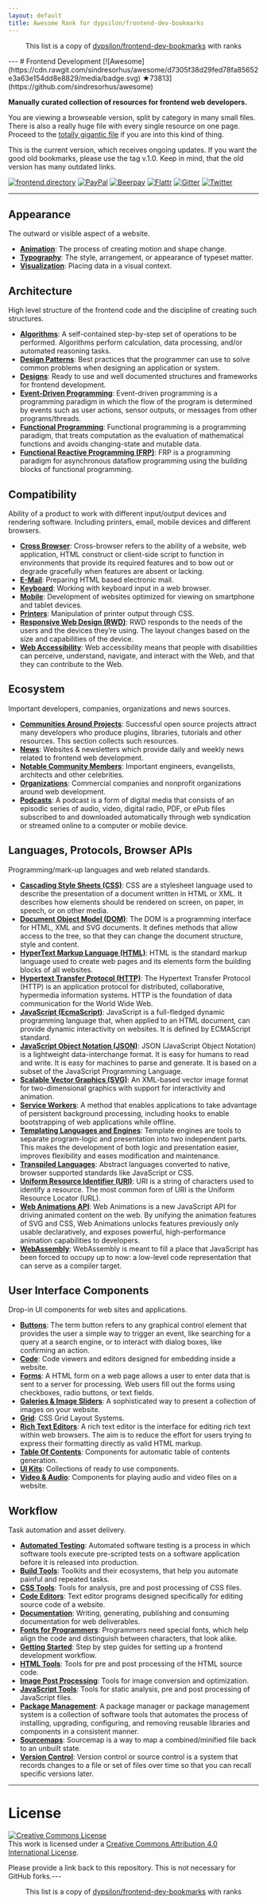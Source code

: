 ```yaml
---
layout: default
title: Awesome Rank for dypsilon/frontend-dev-bookmarks
---
```


<p align="center">
	This list is a copy of <a href="https://github.com/dypsilon/frontend-dev-bookmarks">dypsilon/frontend-dev-bookmarks</a> with ranks
</p>
---
# Frontend Development [![Awesome](https://cdn.rawgit.com/sindresorhus/awesome/d7305f38d29fed78fa85652e3a63e154dd8e8829/media/badge.svg) ★73813](https://github.com/sindresorhus/awesome)

**Manually curated collection of resources for frontend web developers.**

You are viewing a browseable version, split by category in many small files. There is also a really huge file with every single resource on one page. Proceed to the [totally gigantic file](https://github.com/dypsilon/frontend-dev-bookmarks/blob/master/TOTALLY-GIGANTIC-FILE.md) if you are into this kind of thing.

This is the current version, which receives ongoing updates. If you want the good old bookmarks, please use the tag v.1.0. Keep in mind, that the old version has many outdated links.

[![frontend.directory](https://img.shields.io/badge/frontend-directory-blue.svg?style=flat-square)](http://frontend.directory/)
[![PayPal](https://img.shields.io/badge/donate-PayPal-00457c.svg?style=flat-square&maxAge=2592000)](https://www.paypal.com/cgi-bin/webscr?cmd=_s-xclick&hosted_button_id=4FAGPMANWRVJJ)
[![Beerpay](https://beerpay.io/dypsilon/frontend-dev-bookmarks/badge.svg?style=flat-square)](https://beerpay.io/dypsilon/frontend-dev-bookmarks)
[![Flattr](https://img.shields.io/badge/donate-Flattr-88b058.svg?style=flat-square&maxAge=2592000)](https://flattr.com/submit/auto?fid=3nlo5p&url=https%3A%2F%2Fgithub.com%2Fdypsilon%2Ffrontend-dev-bookmarks)
[![Gitter](https://img.shields.io/gitter/room/dypsilon/frontend-dev-bookmarks.svg?style=flat-square&maxAge=2592000)](https://gitter.im/dypsilon/frontend-dev-bookmarks)
[![Twitter](https://img.shields.io/badge/follow-twitter-55acee.svg?style=flat-square)](https://twitter.com/FrontendDir)


---------------------------------------------------------

## Appearance

The outward or visible aspect of a website.

+ **[Animation](https://github.com/dypsilon/frontend-dev-bookmarks/blob/master/appearance/animation.md)**: The process of creating motion and shape change.
+ **[Typography](https://github.com/dypsilon/frontend-dev-bookmarks/blob/master/appearance/typography.md)**: The style, arrangement, or appearance of typeset matter.
+ **[Visualization](https://github.com/dypsilon/frontend-dev-bookmarks/blob/master/appearance/visualization.md)**: Placing data in a visual context.

## Architecture

High level structure of the frontend code and the discipline of creating such structures.

+ **[Algorithms](https://github.com/dypsilon/frontend-dev-bookmarks/blob/master/architecture/algorithms.md)**: A self-contained step-by-step set of operations to be performed. Algorithms perform calculation, data processing, and/or automated reasoning tasks.
+ **[Design Patterns](https://github.com/dypsilon/frontend-dev-bookmarks/blob/master/architecture/design-patterns.md)**: Best practices that the programmer can use to solve common problems when designing an application or system.
+ **[Designs](https://github.com/dypsilon/frontend-dev-bookmarks/blob/master/architecture/designs.md)**: Ready to use and well documented structures and frameworks for frontend development.
+ **[Event-Driven Programming](https://github.com/dypsilon/frontend-dev-bookmarks/blob/master/architecture/event-driven-programming.md)**: Event-driven programming is a programming paradigm in which the flow of the program is determined by events such as user actions, sensor outputs, or messages from other programs/threads.
+ **[Functional Programming](https://github.com/dypsilon/frontend-dev-bookmarks/blob/master/architecture/functional-programming.md)**: Functional programming is a programming paradigm, that treats computation as the evaluation of mathematical functions and avoids changing-state and mutable data.
+ **[Functional Reactive Programming (FRP)](https://github.com/dypsilon/frontend-dev-bookmarks/blob/master/architecture/functional-reactive-programming-frp.md)**: FRP is a programming paradigm for asynchronous dataflow programming using the building blocks of functional programming.

## Compatibility

Ability of a product to work with different input/output devices and rendering software. Including printers, email, mobile devices and different browsers.

+ **[Cross Browser](https://github.com/dypsilon/frontend-dev-bookmarks/blob/master/compatibility/cross-browser.md)**: Cross-browser refers to the ability of a website, web application, HTML construct or client-side script to function in environments that provide its required features and to bow out or degrade gracefully when features are absent or lacking.
+ **[E-Mail](https://github.com/dypsilon/frontend-dev-bookmarks/blob/master/compatibility/e-mail.md)**: Preparing HTML based electronic mail.
+ **[Keyboard](https://github.com/dypsilon/frontend-dev-bookmarks/blob/master/compatibility/keyboard.md)**: Working with keyboard input in a web browser.
+ **[Mobile](https://github.com/dypsilon/frontend-dev-bookmarks/blob/master/compatibility/mobile.md)**: Development of websites optimized for viewing on smartphone and tablet devices.
+ **[Printers](https://github.com/dypsilon/frontend-dev-bookmarks/blob/master/compatibility/printers.md)**: Manipulation of printer output through CSS.
+ **[Responsive Web Design (RWD)](https://github.com/dypsilon/frontend-dev-bookmarks/blob/master/compatibility/responsive-web-design-rwd.md)**: RWD responds to the needs of the users and the devices they’re using. The layout changes based on the size and capabilities of the device.
+ **[Web Accessibility](https://github.com/dypsilon/frontend-dev-bookmarks/blob/master/compatibility/web-accessibility.md)**: Web accessibility means that people with disabilities can perceive, understand, navigate, and interact with the Web, and that they can contribute to the Web.

## Ecosystem

Important developers, companies, organizations and news sources.

+ **[Communities Around Projects](https://github.com/dypsilon/frontend-dev-bookmarks/blob/master/ecosystem/communities-around-projects.md)**: Successful open source projects attract many developers who produce plugins, libraries, tutorials and other resources. This section collects such resources.
+ **[News](https://github.com/dypsilon/frontend-dev-bookmarks/blob/master/ecosystem/news.md)**: Websites & newsletters which provide daily and weekly news related to frontend web development.
+ **[Notable Community Members](https://github.com/dypsilon/frontend-dev-bookmarks/blob/master/ecosystem/notable-community-members.md)**: Important engineers, evangelists, architects and other celebrities.
+ **[Organizations](https://github.com/dypsilon/frontend-dev-bookmarks/blob/master/ecosystem/organizations.md)**: Commercial companies and nonprofit organizations around web development.
+ **[Podcasts](https://github.com/dypsilon/frontend-dev-bookmarks/blob/master/ecosystem/podcasts.md)**: A podcast is a form of digital media that consists of an episodic series of audio, video, digital radio, PDF, or ePub files subscribed to and downloaded automatically through web syndication or streamed online to a computer or mobile device.

## Languages, Protocols, Browser APIs

Programming/mark-up languages and web related standards.

+ **[Cascading Style Sheets (CSS)](https://github.com/dypsilon/frontend-dev-bookmarks/blob/master/languages-protocols-browser-apis/cascading-style-sheets-css.md)**: CSS are a stylesheet language used to describe the presentation of a document written in HTML or XML. It describes how elements should be rendered on screen, on paper, in speech, or on other media.
+ **[Document Object Model (DOM)](https://github.com/dypsilon/frontend-dev-bookmarks/blob/master/languages-protocols-browser-apis/document-object-model-dom.md)**: The DOM is a programming interface for HTML, XML and SVG documents. It defines methods that allow access to the tree, so that they can change the document structure, style and content.
+ **[HyperText Markup Language (HTML)](https://github.com/dypsilon/frontend-dev-bookmarks/blob/master/languages-protocols-browser-apis/hypertext-markup-language-html.md)**: HTML is the standard markup language used to create web pages and its elements form the building blocks of all websites.
+ **[Hypertext Transfer Protocol (HTTP)](https://github.com/dypsilon/frontend-dev-bookmarks/blob/master/languages-protocols-browser-apis/hypertext-transfer-protocol-http.md)**: The Hypertext Transfer Protocol (HTTP) is an application protocol for distributed, collaborative, hypermedia information systems. HTTP is the foundation of data communication for the World Wide Web.
+ **[JavaScript (EcmaScript)](https://github.com/dypsilon/frontend-dev-bookmarks/blob/master/languages-protocols-browser-apis/javascript-ecmascript.md)**: JavaScript is a full-fledged dynamic programming language that, when applied to an HTML document, can provide dynamic interactivity on websites. It is defined by ECMAScript standard.
+ **[JavaScript Object Notation (JSON)](https://github.com/dypsilon/frontend-dev-bookmarks/blob/master/languages-protocols-browser-apis/javascript-object-notation-json.md)**: JSON (JavaScript Object Notation) is a lightweight data-interchange format. It is easy for humans to read and write. It is easy for machines to parse and generate. It is based on a subset of the JavaScript Programming Language.
+ **[Scalable Vector Graphics (SVG)](https://github.com/dypsilon/frontend-dev-bookmarks/blob/master/languages-protocols-browser-apis/scalable-vector-graphics-svg.md)**: An XML-based vector image format for two-dimensional graphics with support for interactivity and animation.
+ **[Service Workers](https://github.com/dypsilon/frontend-dev-bookmarks/blob/master/languages-protocols-browser-apis/service-workers.md)**: A method that enables applications to take advantage of persistent background processing, including hooks to enable bootstrapping of web applications while offline.
+ **[Templating Languages and Engines](https://github.com/dypsilon/frontend-dev-bookmarks/blob/master/languages-protocols-browser-apis/templating-languages-and-engines.md)**: Template engines are tools to separate program-logic and presentation into two independent parts. This makes the development of both logic and presentation easier, improves flexibility and eases modification and maintenance.
+ **[Transpiled Languages](https://github.com/dypsilon/frontend-dev-bookmarks/blob/master/languages-protocols-browser-apis/transpiled-languages.md)**: Abstract languages converted to native, browser supported standards like JavaScript or CSS.
+ **[Uniform Resource Identifier (URI)](https://github.com/dypsilon/frontend-dev-bookmarks/blob/master/languages-protocols-browser-apis/uniform-resource-identifier-uri.md)**: URI is a string of characters used to identify a resource. The most common form of URI is the Uniform Resource Locator (URL).
+ **[Web Animations API](https://github.com/dypsilon/frontend-dev-bookmarks/blob/master/animation/web-animations-api.md)**: Web Animations is a new JavaScript API for driving animated content on the web. By unifying the animation features of SVG and CSS, Web Animations unlocks features previously only usable declaratively, and exposes powerful, high-performance animation capabilities to developers.
+ **[WebAssembly](https://github.com/dypsilon/frontend-dev-bookmarks/blob/master/languages-protocols-browser-apis/webassembly.md)**: WebAssembly is meant to fill a place that JavaScript has been forced to occupy up to now: a low-level code representation that can serve as a compiler target.

## User Interface Components

Drop-in UI components for web sites and applications.

+ **[Buttons](https://github.com/dypsilon/frontend-dev-bookmarks/blob/master/user-interface-components/buttons.md)**: The term button refers to any graphical control element that provides the user a simple way to trigger an event, like searching for a query at a search engine, or to interact with dialog boxes, like confirming an action.
+ **[Code](https://github.com/dypsilon/frontend-dev-bookmarks/blob/master/user-interface-components/code.md)**: Code viewers and editors designed for embedding inside a website.
+ **[Forms](https://github.com/dypsilon/frontend-dev-bookmarks/blob/master/user-interface-components/forms.md)**: A HTML form on a web page allows a user to enter data that is sent to a server for processing. Web users fill out the forms using checkboxes, radio buttons, or text fields.
+ **[Galeries & Image Sliders](https://github.com/dypsilon/frontend-dev-bookmarks/blob/master/user-interface-components/galeries-and-image-sliders.md)**: A sophisticated way to present a collection of images on your website.
+ **[Grid](https://github.com/dypsilon/frontend-dev-bookmarks/blob/master/user-interface-components/grid.md)**: CSS Grid Layout Systems.
+ **[Rich Text Editors](https://github.com/dypsilon/frontend-dev-bookmarks/blob/master/user-interface-components/rich-text-editors.md)**: A rich text editor is the interface for editing rich text within web browsers. The aim is to reduce the effort for users trying to express their formatting directly as valid HTML markup.
+ **[Table Of Contents](https://github.com/dypsilon/frontend-dev-bookmarks/blob/master/user-interface-components/table-of-contents.md)**: Components for automatic table of contents generation.
+ **[UI Kits](https://github.com/dypsilon/frontend-dev-bookmarks/blob/master/user-interface-components/ui-kits.md)**: Collections of ready to use components.
+ **[Video & Audio](https://github.com/dypsilon/frontend-dev-bookmarks/blob/master/user-interface-components/video-and-audio.md)**: Components for playing audio and video files on a website.

## Workflow

Task automation and asset delivery.

+ **[Automated Testing](https://github.com/dypsilon/frontend-dev-bookmarks/blob/master/workflow/automated-testing.md)**: Automated software testing is a process in which software tools execute pre-scripted tests on a software application before it is released into production.
+ **[Build Tools](https://github.com/dypsilon/frontend-dev-bookmarks/blob/master/workflow/build-tools.md)**: Toolkits and their ecosystems, that help you automate painful and repeated tasks.
+ **[CSS Tools](https://github.com/dypsilon/frontend-dev-bookmarks/blob/master/workflow/css-tools.md)**: Tools for analysis, pre and post processing of CSS files.
+ **[Code Editors](https://github.com/dypsilon/frontend-dev-bookmarks/blob/master/workflow/code-editors.md)**: Text editor programs designed specifically for editing source code of a website.
+ **[Documentation](https://github.com/dypsilon/frontend-dev-bookmarks/blob/master/workflow/documentation.md)**: Writing, generating, publishing and consuming documentation for web deliverables.
+ **[Fonts for Programmers](https://github.com/dypsilon/frontend-dev-bookmarks/blob/master/workflow/fonts-for-programmers.md)**: Programmers need special fonts, which help align the code and distinguish between characters, that look alike.
+ **[Getting Started](https://github.com/dypsilon/frontend-dev-bookmarks/blob/master/workflow/getting-started.md)**: Step by step guides for setting up a frontend development workflow.
+ **[HTML Tools](https://github.com/dypsilon/frontend-dev-bookmarks/blob/master/workflow/html-tools.md)**: Tools for pre and post processing of the HTML source code.
+ **[Image Post Processing](https://github.com/dypsilon/frontend-dev-bookmarks/blob/master/workflow/image-post-processing.md)**: Tools for image conversion and optimization.
+ **[JavaScript Tools](https://github.com/dypsilon/frontend-dev-bookmarks/blob/master/workflow/javascript-tools.md)**: Tools for static analysis, pre and post processing of JavaScript files.
+ **[Package Management](https://github.com/dypsilon/frontend-dev-bookmarks/blob/master/workflow/package-management.md)**: A package manager or package management system is a collection of software tools that automates the process of installing, upgrading, configuring, and removing reusable libraries and components in a consistent manner.
+ **[Sourcemaps](https://github.com/dypsilon/frontend-dev-bookmarks/blob/master/workflow/sourcemaps.md)**: Sourcemap is a way to map a combined/minified file back to an unbuilt state.
+ **[Version Control](https://github.com/dypsilon/frontend-dev-bookmarks/blob/master/workflow/version-control.md)**: Version control or source control is a system that records changes to a file or set of files over time so that you can recall specific versions later.


------------------

# License

<a rel="license" href="http://creativecommons.org/licenses/by/4.0/"><img alt="Creative Commons License" style="border-width:0" src="https://i.creativecommons.org/l/by/4.0/88x31.png" /></a><br />This work is licensed under a <a rel="license" href="http://creativecommons.org/licenses/by/4.0/">Creative Commons Attribution 4.0 International License</a>.

Please provide a link back to this repository. This is not necessary for GitHub forks.---
<p align="center">
	This list is a copy of <a href="https://github.com/dypsilon/frontend-dev-bookmarks">dypsilon/frontend-dev-bookmarks</a> with ranks
</p>
